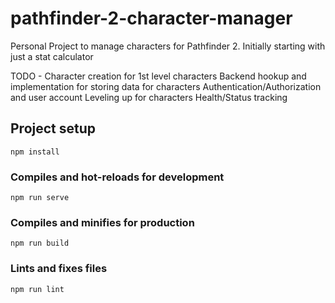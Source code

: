# pathfinder-2-character-manager


Personal Project to manage characters for Pathfinder 2. Initially starting with just a stat calculator

TODO - 
Character creation for 1st level characters
Backend hookup and implementation for storing data for characters
Authentication/Authorization and user account
Leveling up for characters
Health/Status tracking


## Project setup
```
npm install
```

### Compiles and hot-reloads for development
```
npm run serve
```

### Compiles and minifies for production
```
npm run build
```

### Lints and fixes files
```
npm run lint
```

